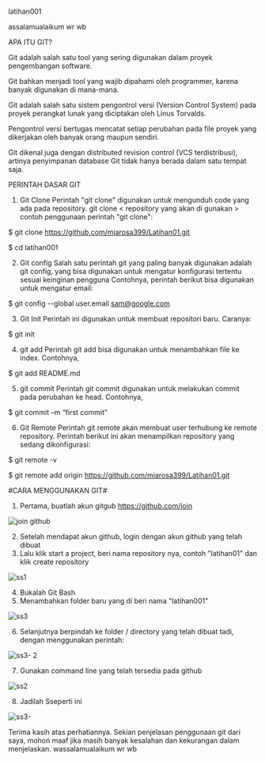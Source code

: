 latihan001

assalamualaikum wr wb

APA ITU GIT?

Git adalah salah satu tool yang sering digunakan dalam proyek pengembangan software.

Git bahkan menjadi tool yang wajib dipahami oleh programmer, karena banyak digunakan di mana-mana.

Git adalah salah satu sistem pengontrol versi (Version Control System) pada proyek perangkat lunak yang diciptakan oleh Linus Torvalds.

Pengontrol versi bertugas mencatat setiap perubahan pada file proyek yang dikerjakan oleh banyak orang maupun sendiri.

Git dikenal juga dengan distributed revision control (VCS terdistribusi), artinya penyimpanan database Git tidak hanya berada dalam satu tempat saja.


PERINTAH DASAR GIT

1. Git Clone
Perintah "git clone" digunakan untuk mengunduh code yang ada pada repository.
git clone < repository yang akan di gunakan >
contoh penggunaan perintah "git clone":

$ git clone https://github.com/miarosa399/Latihan01.git

$ cd latihan001

2. Git config
Salah satu perintah git yang paling banyak digunakan adalah git config, yang bisa digunakan untuk mengatur konfigurasi tertentu sesuai keinginan pengguna
Contohnya, perintah berikut bisa digunakan untuk mengatur email:

$ git config --global user.email sam@google.com

3. Git Init
Perintah ini digunakan untuk membuat repositori baru. Caranya:

$ git init

4. git add
Perintah git add bisa digunakan untuk menambahkan file ke index. Contohnya,

$ git add README.md

5. git commit
Perintah git commit digunakan untuk melakukan commit pada perubahan ke head. Contohnya,

$ git commit –m “first commit”

6. Git Remote
Perintah git remote akan membuat user terhubung ke remote repository. Perintah berikut ini akan menampilkan repository yang sedang dikonfigurasi:

$ git remote -v

$ git remote add origin https://github.com/miarosa399/Latihan01.git

#CARA MENGGUNAKAN GIT#

1. Pertama, buatlah akun gitgub https://github.com/join

![join github](https://user-images.githubusercontent.com/46733767/51623596-a8796300-1f6b-11e9-9ac1-f11b04c6fb7e.png)

2. Setelah mendapat akun github, login dengan akun github yang telah dibuat
3. Lalu klik start a project, beri nama repository nya, contoh "latihan01" dan klik create repository

![ss1](https://user-images.githubusercontent.com/46733767/51623697-d8c10180-1f6b-11e9-8ac8-2903ba992506.png)

4. Bukalah Git Bash
5. Menambahkan folder baru yang di beri nama "latihan001"

![ss3](https://user-images.githubusercontent.com/46733767/51623738-ee362b80-1f6b-11e9-8167-d1c186a84ef6.png)

6. Selanjutnya berpindah ke folder / directory yang telah dibuat tadi, dengan menggunakan perintah:

![ss3- 2](https://user-images.githubusercontent.com/46733767/51623778-0a39cd00-1f6c-11e9-9fad-1c9d540002df.png)

7. Gunakan command line yang telah tersedia pada github

![ss2](https://user-images.githubusercontent.com/46733767/51623924-5d138480-1f6c-11e9-8290-018040880054.png)

8. Jadilah Sseperti ini

![ss3-](https://user-images.githubusercontent.com/46733767/51624007-90561380-1f6c-11e9-9813-90d3f0bc3658.png)

Terima kasih atas perhatiannya. Sekian penjelasan penggunaan git dari saya, mohon maaf jika masih banyak kesalahan dan kekurangan dalam menjelaskan. 
wassalamualaikum wr wb
